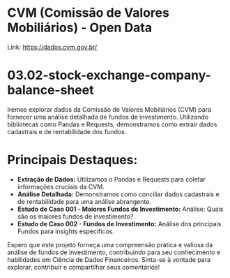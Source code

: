 # CVM (Comissão de Valores Mobiliários) - Open Data

Link: https://dados.cvm.gov.br/

# 03.02-stock-exchange-company-balance-sheet

Iremos explorar dados da Comissão de Valores Mobiliários (CVM) para fornecer uma análise detalhada de fundos de investimento. Utilizando bibliotecas como Pandas e Requests, demonstramos como extrair dados cadastrais e de rentabilidade dos fundos.

# Principais Destaques:
- **Extração de Dados:** Utilizamos o Pandas e Requests para coletar informações cruciais da CVM.
- **Análise Detalhada:** Demonstramos como conciliar dados cadastrais e de rentabilidade para uma análise abrangente.
- **Estudo de Caso 001 - Maiores Fundos de Investimento:** Análise: Quais são os maiores fundos de investimento?
- **Estudo de Caso 002 - Fundos de Investimento:** Análise dos principais Fundos para insights específicos.

Espero que este projeto forneça uma compreensão prática e valiosa da análise de fundos de investimento, contribuindo para seu conhecimento e habilidades em Ciência de Dados Financeiros. Sinta-se à vontade para explorar, contribuir e compartilhar seus comentários!
